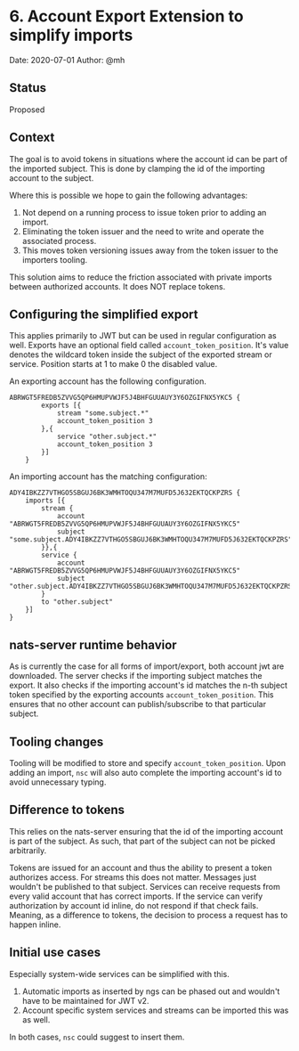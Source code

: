 # 6. Account Export Extension to simplify imports

Date: 2020-07-01
Author: @mh

## Status

Proposed

## Context

The goal is to avoid tokens in situations where the account id can be part of the imported subject.
This is done by clamping the id of the importing account to the subject.

Where this is possible we hope to gain the following advantages:
1. Not depend on a running process to issue token prior to adding an import.
2. Eliminating the token issuer and the need to write and operate the associated process.
3. This moves token versioning issues away from the token issuer to the importers tooling.

This solution aims to reduce the friction associated with private imports between authorized accounts.
It does NOT replace tokens. 

## Configuring the simplified export 

This applies primarily to JWT but can be used in regular configuration as well.
Exports have an optional field called `account_token_position`.
It's value denotes the wildcard token inside the subject of the exported stream or service.
Position starts at 1 to make 0 the disabled value.

An exporting account has the following configuration. 
```
ABRWGT5FREDB5ZVVG5QP6HMUPVWJF5J4BHFGUUAUY3Y6OZGIFNX5YKC5 {
        exports [{
            stream "some.subject.*"
            account_token_position 3
        },{
            service "other.subject.*"
            account_token_position 3
        }]
    }
```

An importing account has the matching configuration:
``` 
ADY4IBKZZ7VTHGO5SBGUJ6BK3WMHTOQU347M7MUFD5J632EKTQCKPZRS {
    imports [{
        stream {
            account "ABRWGT5FREDB5ZVVG5QP6HMUPVWJF5J4BHFGUUAUY3Y6OZGIFNX5YKC5"
            subject "some.subject.ADY4IBKZZ7VTHGO5SBGUJ6BK3WMHTOQU347M7MUFD5J632EKTQCKPZRS"
        }},{
        service { 
            account "ABRWGT5FREDB5ZVVG5QP6HMUPVWJF5J4BHFGUUAUY3Y6OZGIFNX5YKC5"
            subject "other.subject.ADY4IBKZZ7VTHGO5SBGUJ6BK3WMHTOQU347M7MUFD5J632EKTQCKPZRS"
        }
        to "other.subject"
    }] 
}
```

## nats-server runtime behavior

As is currently the case for all forms of import/export, both account jwt are downloaded.
The server checks if the importing subject matches the export. 
It also checks if the importing account's id matches the n-th subject token specified by the exporting accounts `account_token_position`.
This ensures that no other account can publish/subscribe to that particular subject.

## Tooling changes

Tooling will be modified to store and specify `account_token_position`.
Upon adding an import, `nsc` will also auto complete the importing account's id to avoid unnecessary typing.

## Difference to tokens

This relies on the nats-server ensuring that the id of the importing account is part of the subject.
As such, that part of the subject can not be picked arbitrarily.

Tokens are issued for an account and thus the ability to present a token authorizes access.
For streams this does not matter. Messages just wouldn't be published to that subject.
Services can receive requests from every valid account that has correct imports.
If the service can verify authorization by account id inline, do not respond if that check fails.
Meaning, as a difference to tokens, the decision to process a request has to happen inline.

## Initial use cases

Especially system-wide services can be simplified with this.

1. Automatic imports as inserted by ngs can be phased out and wouldn't have to be maintained for JWT v2.
2. Account specific system services and streams can be imported this was as well.

In both cases, `nsc` could suggest to insert them.

